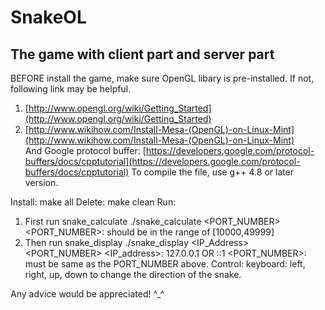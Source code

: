 SnakeOL
=======

The game with client part and server part
-----------------------------------------

BEFORE install the game, make sure OpenGL libary is pre-installed.
If not, following link may be helpful.
1. [http://www.opengl.org/wiki/Getting_Started](http://www.opengl.org/wiki/Getting_Started)<br />
2. [http://www.wikihow.com/Install-Mesa-(OpenGL)-on-Linux-Mint](http://www.wikihow.com/Install-Mesa-(OpenGL)-on-Linux-Mint)<br />
And Google protocol buffer:
[https://developers.google.com/protocol-buffers/docs/cpptutorial](https://developers.google.com/protocol-buffers/docs/cpptutorial)
To compile the file, use g++ 4.8 or later version.

Install:
    make all
Delete:
    make clean
Run:
1. First run snake_calculate
    ./snake_calculate <PORT_NUMBER>
<PORT_NUMBER>: should be in the range of [10000,49999]
2. Then run snake_display
    ./snake_display <IP_Address> <PORT_NUMBER>
<IP_address>: 127.0.0.1 OR ::1
<PORT_NUMBER>: must be same as the PORT_NUMBER above.
Control:
    keyboard: left, right, up, down to change the direction of the snake.

Any advice would be appreciated! ^_^
